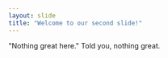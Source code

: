 ```yaml
---
layout: slide
title: "Welcome to our second slide!"
---
```

"Nothing great here." Told you, nothing great.
